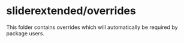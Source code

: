 # sliderextended/overrides

This folder contains overrides which will automatically be required by package users.
